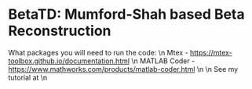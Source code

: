 # BetaTD: Mumford-Shah based Beta Reconstruction

What packages you will need to run the code: \n
Mtex - https://mtex-toolbox.github.io/documentation.html \n
MATLAB Coder - https://www.mathworks.com/products/matlab-coder.html \n
\n
See my tutorial at \n
